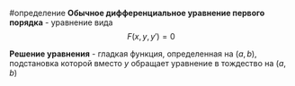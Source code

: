 #определение
**Обычное дифференциальное уравнение первого порядка** - уравнение вида 
$$F(x, y, y') = 0$$

**Решение уравнения** - гладкая функция, определенная на $(a, b)$, подстановка которой вместо $y$ обращает уравнение в тождество на $(a, b)$
